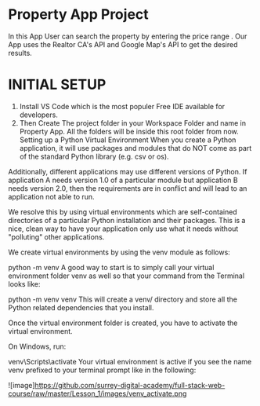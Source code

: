 # Property App Project
In this App User can search the property by entering the price range . Our App uses the Realtor CA's API and Google Map's API to get the desired results.
# INITIAL SETUP
1. Install VS Code which is the most populer Free IDE available for developers.
1. Then Create The project folder in your Workspace Folder and name in Property App. All the folders will be inside this root folder from now.
Setting up a Python Virtual Environment
When you create a Python application, it will use packages and modules that do NOT come as part of the standard Python library (e.g. csv or os).

Additionally, different applications may use different versions of Python. If application A needs version 1.0 of a particular module but application B needs version 2.0, then the requirements are in conflict and will lead to an application not able to run.

We resolve this by using virtual environments which are self-contained directories of a particular Python installation and their packages. This is a nice, clean way to have your application only use what it needs without "polluting" other applications.

We create virtual environments by using the venv module as follows:

python -m venv <name of the virtual environment folder>
A good way to start is to simply call your virtual environment folder venv as well so that your command from the Terminal looks like:

python -m venv venv
This will create a venv/ directory and store all the Python related dependencies that you install.

Once the virtual environment folder is created, you have to activate the virtual environment.

On Windows, run:

venv\Scripts\activate
Your virtual environment is active if you see the name venv prefixed to your terminal prompt like in the following:

![image]https://github.com/surrey-digital-academy/full-stack-web-course/raw/master/Lesson_1/images/venv_activate.png

